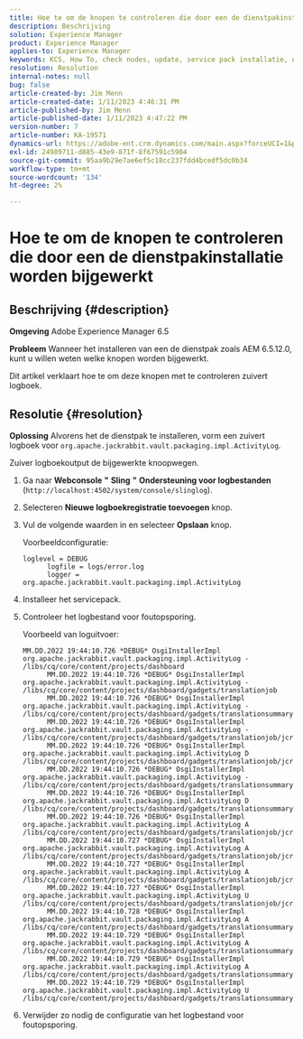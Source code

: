 ```yaml
---
title: Hoe te om de knopen te controleren die door een de dienstpakinstallatie worden bijgewerkt
description: Beschrijving
solution: Experience Manager
product: Experience Manager
applies-to: Experience Manager
keywords: KCS, How To, check nodes, update, service pack installatie, AEM 6.5, Adobe Experience Manager
resolution: Resolution
internal-notes: null
bug: false
article-created-by: Jim Menn
article-created-date: 1/11/2023 4:46:31 PM
article-published-by: Jim Menn
article-published-date: 1/11/2023 4:47:22 PM
version-number: 7
article-number: KA-19571
dynamics-url: https://adobe-ent.crm.dynamics.com/main.aspx?forceUCI=1&pagetype=entityrecord&etn=knowledgearticle&id=b3dafc7c-cf91-ed11-aad1-6045bd006b4b
exl-id: 24989711-d885-43e9-871f-8f67591c5904
source-git-commit: 95aa9b29e7ae6ef5c18cc237fdd4bcedf5dc0b34
workflow-type: tm+mt
source-wordcount: '134'
ht-degree: 2%

---
```


# Hoe te om de knopen te controleren die door een de dienstpakinstallatie worden bijgewerkt

## Beschrijving {#description}


<b>Omgeving</b>
Adobe Experience Manager 6.5

<b>Probleem</b>
Wanneer het installeren van een de dienstpak zoals AEM 6.5.12.0, kunt u willen weten welke knopen worden bijgewerkt.

Dit artikel verklaart hoe te om deze knopen met te controleren zuivert logboek.


## Resolutie {#resolution}


<b>Oplossing</b>
Alvorens het de dienstpak te installeren, vorm een zuivert logboek voor `org.apache.jackrabbit.vault.packaging.impl.ActivityLog`.

Zuiver logboekoutput de bijgewerkte knoopwegen.

1. Ga naar <b>Webconsole</b> <b>&quot;</b> <b>Sling</b> <b>&quot;</b> <b>Ondersteuning voor logbestanden</b> (`http://localhost:4502/system/console/slinglog`).
2. Selecteren <b>Nieuwe logboekregistratie toevoegen</b> knop.
3. Vul de volgende waarden in en selecteer <b>Opslaan</b> knop.



   Voorbeeldconfiguratie:


   ```
   loglevel = DEBUG
         logfile = logs/error.log
         logger = org.apache.jackrabbit.vault.packaging.impl.ActivityLog
   ```

4. Installeer het servicepack.
5. Controleer het logbestand voor foutopsporing.



   Voorbeeld van loguitvoer:


   ```
   MM.DD.2022 19:44:10.726 *DEBUG* OsgiInstallerImpl org.apache.jackrabbit.vault.packaging.impl.ActivityLog - /libs/cq/core/content/projects/dashboard
         MM.DD.2022 19:44:10.726 *DEBUG* OsgiInstallerImpl org.apache.jackrabbit.vault.packaging.impl.ActivityLog - /libs/cq/core/content/projects/dashboard/gadgets/translationjob
         MM.DD.2022 19:44:10.726 *DEBUG* OsgiInstallerImpl org.apache.jackrabbit.vault.packaging.impl.ActivityLog - /libs/cq/core/content/projects/dashboard/gadgets/translationsummary
         MM.DD.2022 19:44:10.726 *DEBUG* OsgiInstallerImpl org.apache.jackrabbit.vault.packaging.impl.ActivityLog - /libs/cq/core/content/projects/dashboard/gadgets/translationjob/jcr:content
         MM.DD.2022 19:44:10.726 *DEBUG* OsgiInstallerImpl org.apache.jackrabbit.vault.packaging.impl.ActivityLog D /libs/cq/core/content/projects/dashboard/gadgets/translationjob/jcr:content/image
         MM.DD.2022 19:44:10.726 *DEBUG* OsgiInstallerImpl org.apache.jackrabbit.vault.packaging.impl.ActivityLog - /libs/cq/core/content/projects/dashboard/gadgets/translationsummary/jcr:content
         MM.DD.2022 19:44:10.726 *DEBUG* OsgiInstallerImpl org.apache.jackrabbit.vault.packaging.impl.ActivityLog D /libs/cq/core/content/projects/dashboard/gadgets/translationsummary/jcr:content/image
         MM.DD.2022 19:44:10.726 *DEBUG* OsgiInstallerImpl org.apache.jackrabbit.vault.packaging.impl.ActivityLog A /libs/cq/core/content/projects/dashboard/gadgets/translationjob/jcr:content/image
         MM.DD.2022 19:44:10.727 *DEBUG* OsgiInstallerImpl org.apache.jackrabbit.vault.packaging.impl.ActivityLog A /libs/cq/core/content/projects/dashboard/gadgets/translationjob/jcr:content/image/file
         MM.DD.2022 19:44:10.727 *DEBUG* OsgiInstallerImpl org.apache.jackrabbit.vault.packaging.impl.ActivityLog A /libs/cq/core/content/projects/dashboard/gadgets/translationjob/jcr:content/image/file/jcr:content
         MM.DD.2022 19:44:10.727 *DEBUG* OsgiInstallerImpl org.apache.jackrabbit.vault.packaging.impl.ActivityLog U /libs/cq/core/content/projects/dashboard/gadgets/translationjob/jcr:content/image/file/jcr:content/jcr:data
         MM.DD.2022 19:44:10.728 *DEBUG* OsgiInstallerImpl org.apache.jackrabbit.vault.packaging.impl.ActivityLog A /libs/cq/core/content/projects/dashboard/gadgets/translationsummary/jcr:content/image
         MM.DD.2022 19:44:10.729 *DEBUG* OsgiInstallerImpl org.apache.jackrabbit.vault.packaging.impl.ActivityLog A /libs/cq/core/content/projects/dashboard/gadgets/translationsummary/jcr:content/image/file
         MM.DD.2022 19:44:10.729 *DEBUG* OsgiInstallerImpl org.apache.jackrabbit.vault.packaging.impl.ActivityLog A /libs/cq/core/content/projects/dashboard/gadgets/translationsummary/jcr:content/image/file/jcr:content
         MM.DD.2022 19:44:10.729 *DEBUG* OsgiInstallerImpl org.apache.jackrabbit.vault.packaging.impl.ActivityLog U /libs/cq/core/content/projects/dashboard/gadgets/translationsummary/jcr:content/image/file/jcr:content/jcr:data
   ```

6. Verwijder zo nodig de configuratie van het logbestand voor foutopsporing.
